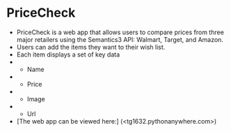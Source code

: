 # PriceCheck
- PriceCheck is a web app that allows users to compare prices from three major retailers using the Semantics3 API: Walmart, Target, and Amazon. 
- Users can add the items they want to their wish list. 
- Each item displays a set of key data
- - Name
- - Price
- - Image
- - Url
- [The web app can be viewed here:] (<tg1632.pythonanywhere.com>)
